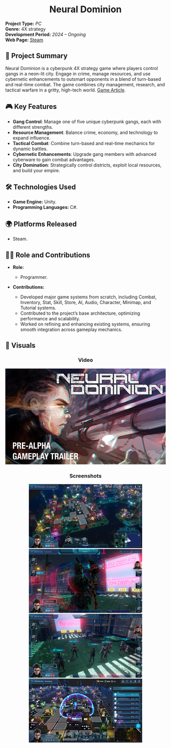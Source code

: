 <div align="center"><h1>Neural Dominion</h1></div>

**Project Type:** _PC_  
**Genre:** 4X strategy  
**Development Period:** _2024 – Ongoing_                                           
**Web Page:** [Steam](https://store.steampowered.com/app/2493210/Neural_Dominion/)

## 📜 Project Summary
Neural Dominion is a cyberpunk 4X strategy game where players control gangs in a neon-lit city. Engage in crime, manage resources, and use cybernetic enhancements to outsmart opponents in a blend of turn-based and real-time combat. The game combines city management, research, and tactical warfare in a gritty, high-tech world.
[Game Article](https://www.pcgamesn.com/neural-dominion/cyberpunk-4x-strategy-game).

## 🎮 Key Features
- **Gang Control**: Manage one of five unique cyberpunk gangs, each with different strengths.
- **Resource Management**: Balance crime, economy, and technology to expand influence.
- **Tactical Combat**: Combine turn-based and real-time mechanics for dynamic battles.
- **Cybernetic Enhancements**: Upgrade gang members with advanced cyberware to gain combat advantages.
- **City Domination**: Strategically control districts, exploit local resources, and build your empire.


## 🛠️ Technologies Used
- **Game Engine:** Unity.
- **Programming Languages:** C#.

## 🌍 Platforms Released
- Steam.

## 👨‍💻 Role and Contributions
- **Role:**  
  - Programmer.

- **Contributions:**  
  - Developed major game systems from scratch, including Combat, Inventory, Stat, Skill, Store, AI, Audio, Character, Minimap, and Tutorial systems.
  - Contributed to the project’s base architecture, optimizing performance and scalability.
  - Worked on refining and enhancing existing systems, ensuring smooth integration across gameplay mechanics.

## 📸 Visuals 
<div align="center">
  <h3>Video</h3>

<a href="https://video.akamai.steamstatic.com/store_trailers/257044218/movie480_vp9.webm?t=1723045120" target="_blank">
    <img src="Images/4.png" alt="Watch Gameplay Video" height ="300" />
</a>

  <h3>Screenshots</h3>

<img src="Images/0.png" alt="Description of Image" height="200" style="display: inline-block;"/>
<img src="Images/1.png" alt="Description of Image" height="200" style="display: inline-block;"/>
<img src="Images/2.png" alt="Description of Image" height="200" style="display: inline-block;"/>
<img src="Images/3.png" alt="Description of Image" height="200" style="display: inline-block;"/>

</div>

